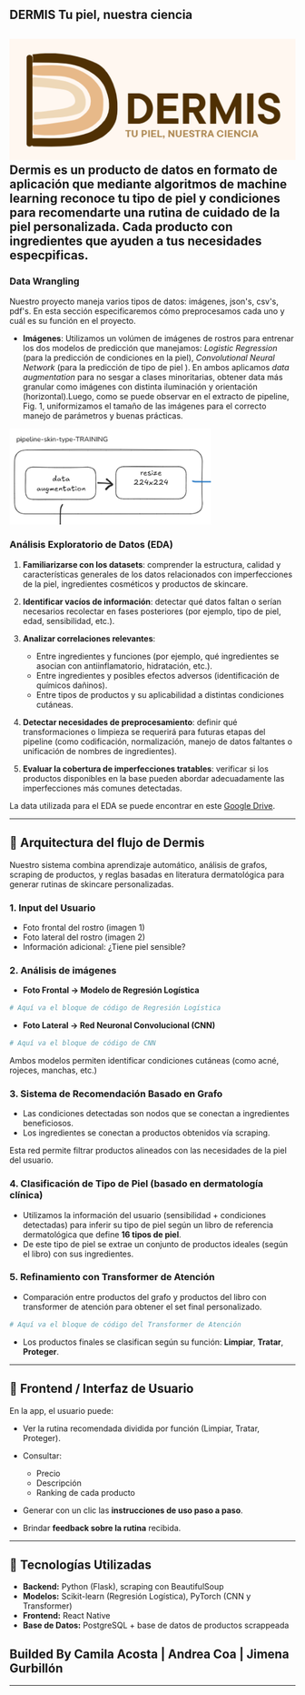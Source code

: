 ## **DERMIS** Tu piel, nuestra ciencia  
![](/dermis/assets/logo_dermis_frase.png)
Dermis es un producto de datos en formato de aplicación que mediante algoritmos de machine learning reconoce tu tipo de piel y condiciones para recomendarte una rutina de cuidado de la piel personalizada. Cada producto con ingredientes que ayuden a tus necesidades especpificas.
---
### Data Wrangling
Nuestro proyecto maneja varios tipos de datos: imágenes, json's, csv's, pdf's. En esta sección especificaremos cómo preprocesamos cada uno y cuál es su función en el proyecto.
* **Imágenes**: Utilizamos un volúmen de imágenes de rostros para entrenar los dos modelos de predicción que manejamos: *Logistic Regression* (para la predicción de condiciones en la piel), *Convolutional Neural Network* (para la predicción de tipo de piel ). En ambos aplicamos *data augmentation* para no sesgar a clases minoritarias, obtener data más granular como imágenes con distinta iluminación y orientación (horizontal).Luego, como se puede observar en el extracto de pipeline, Fig. 1, uniformizamos el tamaño de las imágenes para el correcto manejo de parámetros y buenas prácticas.

![Fig. 1](/dermis/assets/pipeline_im.png)

### Análisis Exploratorio de Datos (EDA)

1. **Familiarizarse con los datasets**: comprender la estructura, calidad y características generales de los datos relacionados con imperfecciones de la piel, ingredientes cosméticos y productos de skincare.
2. **Identificar vacíos de información**: detectar qué datos faltan o serían necesarios recolectar en fases posteriores (por ejemplo, tipo de piel, edad, sensibilidad, etc.).
3. **Analizar correlaciones relevantes**:

   * Entre ingredientes y funciones (por ejemplo, qué ingredientes se asocian con antiinflamatorio, hidratación, etc.).
   * Entre ingredientes y posibles efectos adversos (identificación de químicos dañinos).
   * Entre tipos de productos y su aplicabilidad a distintas condiciones cutáneas.
4. **Detectar necesidades de preprocesamiento**: definir qué transformaciones o limpieza se requerirá para futuras etapas del pipeline (como codificación, normalización, manejo de datos faltantes o unificación de nombres de ingredientes).
5. **Evaluar la cobertura de imperfecciones tratables**: verificar si los productos disponibles en la base pueden abordar adecuadamente las imperfecciones más comunes detectadas.

La data utilizada para el EDA se puede encontrar en este [Google Drive](https://drive.google.com/drive/folders/108uniNHXUsphg3Wv_l5kBHt06mjvnzr0?usp=sharing).

---

## 🧠 **Arquitectura del flujo de Dermis**

Nuestro sistema combina aprendizaje automático, análisis de grafos, scraping de productos, y reglas basadas en literatura dermatológica para generar rutinas de skincare personalizadas.

### 1. **Input del Usuario**

* Foto frontal del rostro (imagen 1)
* Foto lateral del rostro (imagen 2)
* Información adicional: ¿Tiene piel sensible?

### 2. **Análisis de imágenes**

* **Foto Frontal → Modelo de Regresión Logística**

```python
# Aquí va el bloque de código de Regresión Logística
```

* **Foto Lateral → Red Neuronal Convolucional (CNN)**

```python
# Aquí va el bloque de código de CNN
```

Ambos modelos permiten identificar condiciones cutáneas (como acné, rojeces, manchas, etc.)

### 3. **Sistema de Recomendación Basado en Grafo**

* Las condiciones detectadas son nodos que se conectan a ingredientes beneficiosos.
* Los ingredientes se conectan a productos obtenidos vía scraping.

Esta red permite filtrar productos alineados con las necesidades de la piel del usuario.

### 4. **Clasificación de Tipo de Piel (basado en dermatología clínica)**

* Utilizamos la información del usuario (sensibilidad + condiciones detectadas) para inferir su tipo de piel según un libro de referencia dermatológica que define **16 tipos de piel**.
* De este tipo de piel se extrae un conjunto de productos ideales (según el libro) con sus ingredientes.

### 5. **Refinamiento con Transformer de Atención**

* Comparación entre productos del grafo y productos del libro con transformer de atención para obtener el set final personalizado.

```python
# Aquí va el bloque de código del Transformer de Atención
```

* Los productos finales se clasifican según su función: **Limpiar**, **Tratar**, **Proteger**.

---

## 📱 **Frontend / Interfaz de Usuario**

En la app, el usuario puede:

* Ver la rutina recomendada dividida por función (Limpiar, Tratar, Proteger).
* Consultar:

  * Precio
  * Descripción
  * Ranking de cada producto
* Generar con un clic las **instrucciones de uso paso a paso**.
* Brindar **feedback sobre la rutina** recibida.

---

## 🔧 **Tecnologías Utilizadas**

* **Backend:** Python (Flask), scraping con BeautifulSoup
* **Modelos:** Scikit-learn (Regresión Logística), PyTorch (CNN y Transformer)
* **Frontend:** React Native
* **Base de Datos:** PostgreSQL + base de datos de productos scrappeada



## **Builded By** Camila Acosta | Andrea Coa | Jimena Gurbillón



---


